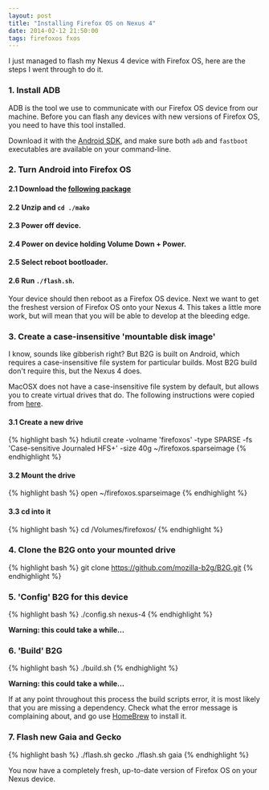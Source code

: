 ```yaml
---
layout: post
title: "Installing Firefox OS on Nexus 4"
date: 2014-02-12 21:50:00
tags: firefoxos fxos
---
```


I just managed to flash my Nexus 4 device with Firefox OS, here are the steps I went through to do it.

### 1. Install ADB

ADB is the tool we use to communicate with our Firefox OS device from our machine. Before you can flash any devices with new versions of Firefox OS, you need to have this tool installed.

Download it with the [Android SDK](http://developer.android.com/sdk/index.html), and make sure both `adb` and `fastboot` executables are available on your command-line.

### 2. Turn Android into Firefox OS

#### 2.1 Download the [following package](https://www.dropbox.com/s/1gmogzfyb92fl1l/mako.zip)

#### 2.2 Unzip and `cd ./mako`

#### 2.3 Power off device.

#### 2.4 Power on device holding Volume Down + Power.

#### 2.5 Select reboot bootloader.

#### 2.6 Run `./flash.sh`.

Your device should then reboot as a Firefox OS device. Next we want to get the freshest version of Firefox OS onto your Nexus 4. This takes a little more work, but will mean that you will be able to develop at the bleeding edge.

### 3. Create a case-insensitive 'mountable disk image'

I know, sounds like gibberish right? But B2G is built on Android, which requires a case-insensitive file system for particular builds. Most B2G build don't require this, but the Nexus 4 does.

MacOSX does not have a case-insensitive file system by default, but allows you to create virtual drives that do. The following instructions were copied from [here](https://developer.mozilla.org/en-US/Firefox_OS/Firefox_OS_build_prerequisites#Be_aware_of_Mac_file_system_case_sensitivity).

#### 3.1 Create a new drive

{% highlight bash %}
hdiutil create -volname 'firefoxos' -type SPARSE -fs 'Case-sensitive Journaled HFS+' -size 40g ~/firefoxos.sparseimage
{% endhighlight %}

#### 3.2 Mount the drive

{% highlight bash %}
open ~/firefoxos.sparseimage
{% endhighlight %}

#### 3.3 cd into it

{% highlight bash %}
cd /Volumes/firefoxos/
{% endhighlight %}

### 4. Clone the B2G onto your mounted drive

{% highlight bash %}
git clone https://github.com/mozilla-b2g/B2G.git
{% endhighlight %}

### 5. 'Config' B2G for this device

{% highlight bash %}
./config.sh nexus-4
{% endhighlight %}

**Warning: this could take a while...**

### 6. 'Build' B2G

{% highlight bash %}
./build.sh
{% endhighlight %}

**Warning: this could take a while...**

If at any point throughout this process the build scripts error, it is most likely that you are missing a dependency. Check what the error message is complaining about, and go use [HomeBrew](http://brew.sh/) to install it.

### 7. Flash new Gaia and Gecko

{% highlight bash %}
./flash.sh gecko
./flash.sh gaia
{% endhighlight %}

You now have a completely fresh, up-to-date version of Firefox OS on your Nexus device.
